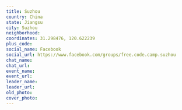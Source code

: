 ```yaml
---
title: Suzhou
country: China
state: Jiangsu
city: Suzhou
neighborhood: 
coordinates: 31.298476, 120.622239
plus_code:
social_name: Facebook
social_url: https://www.facebook.com/groups/free.code.camp.suzhou
chat_name:
chat_url:
event_name:
event_url:
leader_name:
leader_url:
old_photo: 
cover_photo:
---
```

